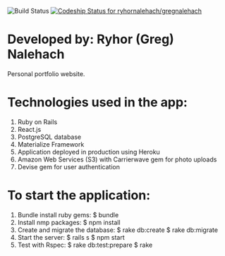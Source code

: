 ![Build Status](https://app.codeship.com/projects/e12ec0c0-bb54-0135-598e-7277cb23256d/status?branch=master)
[ ![Codeship Status for ryhornalehach/gregnalehach](https://app.codeship.com/projects/e12ec0c0-bb54-0135-598e-7277cb23256d/status?branch=master)](https://app.codeship.com/projects/259331)

# Developed by: Ryhor (Greg) Nalehach
Personal portfolio website.

# Technologies used in the app:
  1. Ruby on Rails
  2. React.js
  3. PostgreSQL database
  4. Materialize Framework
  5. Application deployed in production using Heroku
  6. Amazon Web Services (S3) with Carrierwave gem for photo uploads
  7. Devise gem for user authentication

# To start the application:
  1. Bundle install ruby gems:
    $ bundle
  2. Install nmp packages:
    $ npm install
  3. Create and migrate the database:
    $ rake db:create
    $ rake db:migrate
  4. Start the server:
    $ rails s
    $ npm start
  5. Test with Rspec:
    $ rake db:test:prepare
    $ rake

